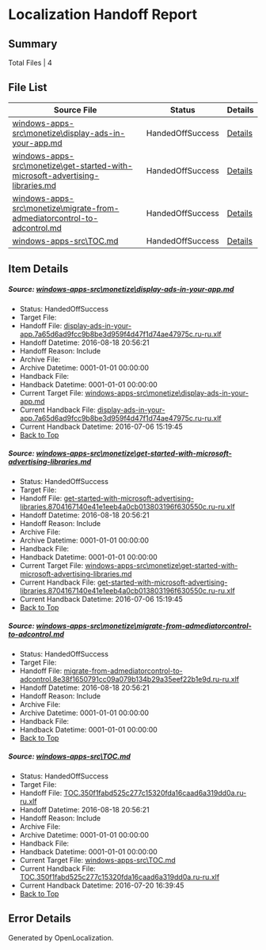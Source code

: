 # <a name='report-top'></a> Localization Handoff Report

## Summary
 Total Files | 4

## File List
 Source File | Status | Details 
 ----------- | ------ | ------- 
 [windows-apps-src\monetize\display-ads-in-your-app.md](https://github.com/Microsoft/windows-apps/blob/836cb16938540cd3b95d673a45b24eb5e013f824/windows-apps-src/monetize/display-ads-in-your-app.md) | HandedOffSuccess | [Details](#d4b93b4ac94e3a1806f04d12ee9fd6a47d5d4c014727)
 [windows-apps-src\monetize\get-started-with-microsoft-advertising-libraries.md](https://github.com/Microsoft/windows-apps/blob/836cb16938540cd3b95d673a45b24eb5e013f824/windows-apps-src/monetize/get-started-with-microsoft-advertising-libraries.md) | HandedOffSuccess | [Details](#eac9a58f821253378f7e10571176dfe1112f2c434745)
 [windows-apps-src\monetize\migrate-from-admediatorcontrol-to-adcontrol.md](https://github.com/Microsoft/windows-apps/blob/1fdf70207dcb4bd4fc2fd8ebe67286c47f6a5372/windows-apps-src/monetize/migrate-from-admediatorcontrol-to-adcontrol.md) | HandedOffSuccess | [Details](#4488afc3508a0aa0d369d9502dc1a7183cd388204789)
 [windows-apps-src\TOC.md](https://github.com/Microsoft/windows-apps/blob/836cb16938540cd3b95d673a45b24eb5e013f824/windows-apps-src/TOC.md) | HandedOffSuccess | [Details](#e60550af41cf990025cc67d8cf900f4272eaeae87934)

## Item Details
##### <a name='d4b93b4ac94e3a1806f04d12ee9fd6a47d5d4c014727'></a> Source: [windows-apps-src\monetize\display-ads-in-your-app.md](https://github.com/Microsoft/windows-apps/blob/836cb16938540cd3b95d673a45b24eb5e013f824/windows-apps-src/monetize/display-ads-in-your-app.md)
* Status: HandedOffSuccess
* Target File: 
* Handoff File: [display-ads-in-your-app.7a65d6ad9fcc9b8be3d959f4d47f1d74ae47975c.ru-ru.xlf](https://github.com/Microsoft/WDG.handoff/blob/8fc119f9ed24b4588eeacd63a45b4ebb796683ba/ol-handoff/Microsoft/windows-apps.ru-ru/master/display-ads-in-your-app.7a65d6ad9fcc9b8be3d959f4d47f1d74ae47975c.ru-ru.xlf)
* Handoff Datetime: 2016-08-18 20:56:21
* Handoff Reason: Include
* Archive File: 
* Archive Datetime: 0001-01-01 00:00:00
* Handback File: 
* Handback Datetime: 0001-01-01 00:00:00
* Current Target File: [windows-apps-src\monetize\display-ads-in-your-app.md](https://github.com/Microsoft/windows-apps.ru-ru/blob/93f7daed53c2f646ab9c83858aa28237022d818d/windows-apps-src/monetize/display-ads-in-your-app.md)
* Current Handback File: [display-ads-in-your-app.7a65d6ad9fcc9b8be3d959f4d47f1d74ae47975c.ru-ru.xlf](https://github.com/Microsoft/WDG.handback/blob/d3d0e23c0b6ca1c844ba3c34aead5291de8d3362/ol-handback/Microsoft/windows-apps.ru-ru/master/display-ads-in-your-app.7a65d6ad9fcc9b8be3d959f4d47f1d74ae47975c.ru-ru.xlf)
* Current Handback Datetime: 2016-07-06 15:19:45
* [Back to Top](#report-top)

##### <a name='eac9a58f821253378f7e10571176dfe1112f2c434745'></a> Source: [windows-apps-src\monetize\get-started-with-microsoft-advertising-libraries.md](https://github.com/Microsoft/windows-apps/blob/836cb16938540cd3b95d673a45b24eb5e013f824/windows-apps-src/monetize/get-started-with-microsoft-advertising-libraries.md)
* Status: HandedOffSuccess
* Target File: 
* Handoff File: [get-started-with-microsoft-advertising-libraries.8704167140e41e1eeb4a0cb013803196f630550c.ru-ru.xlf](https://github.com/Microsoft/WDG.handoff/blob/8fc119f9ed24b4588eeacd63a45b4ebb796683ba/ol-handoff/Microsoft/windows-apps.ru-ru/master/get-started-with-microsoft-advertising-libraries.8704167140e41e1eeb4a0cb013803196f630550c.ru-ru.xlf)
* Handoff Datetime: 2016-08-18 20:56:21
* Handoff Reason: Include
* Archive File: 
* Archive Datetime: 0001-01-01 00:00:00
* Handback File: 
* Handback Datetime: 0001-01-01 00:00:00
* Current Target File: [windows-apps-src\monetize\get-started-with-microsoft-advertising-libraries.md](https://github.com/Microsoft/windows-apps.ru-ru/blob/93f7daed53c2f646ab9c83858aa28237022d818d/windows-apps-src/monetize/get-started-with-microsoft-advertising-libraries.md)
* Current Handback File: [get-started-with-microsoft-advertising-libraries.8704167140e41e1eeb4a0cb013803196f630550c.ru-ru.xlf](https://github.com/Microsoft/WDG.handback/blob/d3d0e23c0b6ca1c844ba3c34aead5291de8d3362/ol-handback/Microsoft/windows-apps.ru-ru/master/get-started-with-microsoft-advertising-libraries.8704167140e41e1eeb4a0cb013803196f630550c.ru-ru.xlf)
* Current Handback Datetime: 2016-07-06 15:19:45
* [Back to Top](#report-top)

##### <a name='4488afc3508a0aa0d369d9502dc1a7183cd388204789'></a> Source: [windows-apps-src\monetize\migrate-from-admediatorcontrol-to-adcontrol.md](https://github.com/Microsoft/windows-apps/blob/1fdf70207dcb4bd4fc2fd8ebe67286c47f6a5372/windows-apps-src/monetize/migrate-from-admediatorcontrol-to-adcontrol.md)
* Status: HandedOffSuccess
* Target File: 
* Handoff File: [migrate-from-admediatorcontrol-to-adcontrol.8e38f1650791cc09a079b134b29a35eef22b1e9d.ru-ru.xlf](https://github.com/Microsoft/WDG.handoff/blob/8fc119f9ed24b4588eeacd63a45b4ebb796683ba/ol-handoff/Microsoft/windows-apps.ru-ru/master/migrate-from-admediatorcontrol-to-adcontrol.8e38f1650791cc09a079b134b29a35eef22b1e9d.ru-ru.xlf)
* Handoff Datetime: 2016-08-18 20:56:21
* Handoff Reason: Include
* Archive File: 
* Archive Datetime: 0001-01-01 00:00:00
* Handback File: 
* Handback Datetime: 0001-01-01 00:00:00
* [Back to Top](#report-top)

##### <a name='e60550af41cf990025cc67d8cf900f4272eaeae87934'></a> Source: [windows-apps-src\TOC.md](https://github.com/Microsoft/windows-apps/blob/836cb16938540cd3b95d673a45b24eb5e013f824/windows-apps-src/TOC.md)
* Status: HandedOffSuccess
* Target File: 
* Handoff File: [TOC.350f1fabd525c277c15320fda16caad6a319dd0a.ru-ru.xlf](https://github.com/Microsoft/WDG.handoff/blob/8fc119f9ed24b4588eeacd63a45b4ebb796683ba/ol-handoff/Microsoft/windows-apps.ru-ru/master/TOC.350f1fabd525c277c15320fda16caad6a319dd0a.ru-ru.xlf)
* Handoff Datetime: 2016-08-18 20:56:21
* Handoff Reason: Include
* Archive File: 
* Archive Datetime: 0001-01-01 00:00:00
* Handback File: 
* Handback Datetime: 0001-01-01 00:00:00
* Current Target File: [windows-apps-src\TOC.md](https://github.com/Microsoft/windows-apps.ru-ru/blob/34a9aa0ec25917104b15042b1c4a956abe9c8ca4/windows-apps-src/TOC.md)
* Current Handback File: [TOC.350f1fabd525c277c15320fda16caad6a319dd0a.ru-ru.xlf](https://github.com/Microsoft/WDG.handback/blob/34f8c55e7da1172ae438666ddec75c2a14fc2151/ol-handback/Microsoft/windows-apps.ru-ru/master/TOC.350f1fabd525c277c15320fda16caad6a319dd0a.ru-ru.xlf)
* Current Handback Datetime: 2016-07-20 16:39:45
* [Back to Top](#report-top)


## Error Details

Generated by OpenLocalization.
